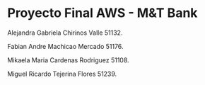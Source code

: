 # Proyecto Final AWS - M&T Bank

Alejandra Gabriela Chirinos Valle 51132.

Fabian Andre Machicao Mercado 51176.

Mikaela Maria Cardenas Rodriguez 51108.

Miguel Ricardo Tejerina Flores 51239.
